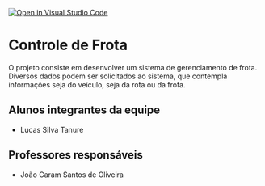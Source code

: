 [![Open in Visual Studio Code](https://classroom.github.com/assets/open-in-vscode-718a45dd9cf7e7f842a935f5ebbe5719a5e09af4491e668f4dbf3b35d5cca122.svg)](https://classroom.github.com/online_ide?assignment_repo_id=12008759&assignment_repo_type=AssignmentRepo)
# Controle de Frota
O projeto consiste em desenvolver um sistema de gerenciamento de frota. Diversos dados podem ser solicitados ao sistema, que contempla informações seja do veículo, seja da rota ou da frota.

## Alunos integrantes da equipe

* Lucas Silva Tanure

## Professores responsáveis

* João Caram Santos de Oliveira 
